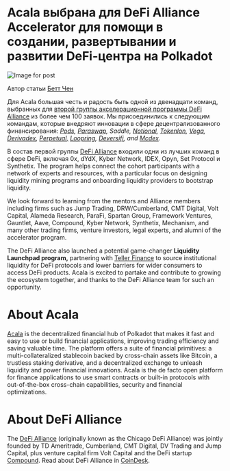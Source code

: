 # **Acala выбрана для DeFi Alliance Accelerator для помощи в создании, развертывании и развитии DeFi-центра на Polkadot**

![Image for post](https://miro.medium.com/max/3200/0*7SxlrlyVQIduIxF5)

Автор статьи [Бетт Чен](https://medium.com/u/8d475d21e811?source=post_page-----c1526008963e--------------------------------)

Для Acala большая честь и радость быть одной из двенадцати команд, выбранных для [ второй группы акселерационной программы DeFi Alliance](https://medium.com/@lmrankhan/defi-alliance-announces-cohort-2-liquidity-launchpad-5bbaf76cde32) из более чем 100 заявок. Мы присоединились к следующим командам, которые внедряют инновации в сфере децентрализованного финансирования: [_Pods_](http://pods.finance/)_,_ [_Paraswap_](https://paraswap.io/#/)_, Saddle,_ [_Notional_](http://notional.finance/)_,_ [_Tokenlon_](http://tokenlon.im/)_,_ [_Vega_](http://vega.xyz/)_,_ [_Derivadex_](https://derivadex.com/)_,_ [_Perpetual,_](http://perp.fi/) [_Loopring_](https://loopring.org/#/)_,_ [_Deversifi_](http://deversifi.com/)_, and_ [_Mcdex_](https://mcdex.io/)_._

В состав первой группы [ DeFi Alliance](https://defialliance.co) входили одни из лучших команд в сфере DeFi, включая 0x, dYdX, Kyber Network, IDEX, Opyn, Set Protocol и Synthetix. The program helps connect the cohort participants with a network of experts and resources, with a particular focus on designing liquidity mining programs and onboarding liquidity providers to bootstrap liquidity.

We look forward to learning from the mentors and Alliance members including firms such as Jump Trading, DRW/Cumberland, CMT Digital, Volt Capital, Alameda Research, ParaFi, Spartan Group, Framework Ventures, Gauntlet, Aave, Compound, Kyber Network, Synthetix, Mechanism, and many other trading firms, venture investors, legal experts, and alumni of the accelerator program.

The DeFi Alliance also launched a potential game-changer **Liquidity Launchpad program,** partnering with [Teller Finance](https://finance.yahoo.com/news/teller-finance-announces-october-launch-130000981.html) to source institutional liquidity for DeFi protocols and lower barriers for wider consumers to access DeFi products. Acala is excited to partake and contribute to growing the ecosystem together, and thanks to the DeFi Alliance team for such an opportunity.

# **About Acala**

[Acala](http://acala.network/) is the decentralized financial hub of Polkadot that makes it fast and easy to use or build financial applications, improving trading efficiency and saving valuable time. The platform offers a suite of financial primitives: a multi-collateralized stablecoin backed by cross-chain assets like Bitcoin, a trustless staking derivative, and a decentralized exchange to unleash liquidity and power financial innovations. Acala is the de facto open platform for finance applications to use smart contracts or built-in protocols with out-of-the-box cross-chain capabilities, security and financial optimizations.

# **About DeFi Alliance**

The [DeFi Alliance](https://defialliance.co) (originally known as the Chicago DeFi Alliance) was jointly founded by TD Ameritrade, Cumberland, CMT Digital, DV Trading and Jump Capital, plus venture capital firm Volt Capital and the DeFi startup [Compound](https://www.coindesk.com/defi-startup-compound-finance-raises-25-million-series-a-led-by-a16z). Read about DeFi Alliance in [CoinDesk](https://www.coindesk.com/chicagos-trading-firms-look-to-defi-with-new-alliance).
